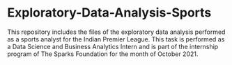 # Exploratory-Data-Analysis-Sports
This repository includes the files of the exploratory data analysis performed as a sports analyst for the Indian Premier League. This task is performed as a Data Science and Business Analytics Intern and is part of the internship program of The Sparks Foundation for the month of October 2021.
